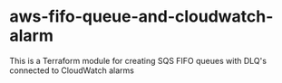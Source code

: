 # aws-fifo-queue-and-cloudwatch-alarm
This is a Terraform module for creating SQS FIFO queues with DLQ's connected to CloudWatch alarms
